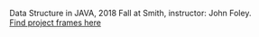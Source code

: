 Data Structure in JAVA, 2018 Fall at Smith, instructor: John Foley.\
[Find project frames here](https://github.com/jjfiv?tab=repositories)
